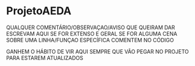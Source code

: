 ProjetoAEDA
===========


QUALQUER COMENTÁRIO/OBSERVAÇAO/AVISO QUE QUEIRAM DAR ESCREVAM AQUI SE FOR EXTENSO E GERAL
SE FOR ALGUMA CENA SOBRE UMA LINHA/FUNÇAO ESPECÍFICA COMENTEM NO CÓDIGO 

GANHEM O HÁBITO DE VIR AQUI SEMPRE QUE VÃO PEGAR NO PROJETO PARA ESTAREM ATUALIZADOS 

